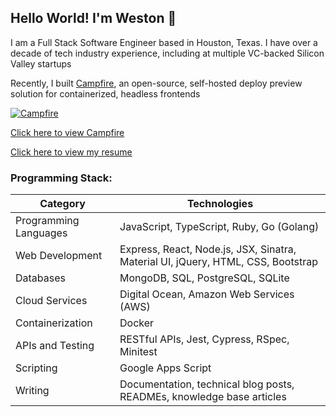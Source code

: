 ## Hello World! I'm Weston 👋 

I am a Full Stack Software Engineer based in Houston, Texas. I have over a decade of tech industry experience, including at multiple VC-backed Silicon Valley startups

Recently, I built [Campfire](https://campfire-previews.github.io), an open-source, self-hosted deploy preview solution for containerized, headless frontends

[![Campfire](https://markdown-videos-api.jorgenkh.no/url?url=https%3A%2F%2Fvimeo.com%2F939133109)](https://vimeo.com/939133109)

[Click here to view Campfire](https://campfire-previews.github.io)

[Click here to view my resume](https://westonludeke.github.io)

### Programming Stack:

| Category              | Technologies                                  |
|-----------------------|-----------------------------------------------|
| Programming Languages | JavaScript, TypeScript, Ruby, Go (Golang)     |
| Web Development       | Express, React, Node.js, JSX, Sinatra, Material UI, jQuery, HTML, CSS, Bootstrap |
| Databases             | MongoDB, SQL, PostgreSQL, SQLite                    |
| Cloud Services        | Digital Ocean, Amazon Web Services (AWS)     |
| Containerization      | Docker                                       |
| APIs and Testing      | RESTful APIs, Jest, Cypress, RSpec, Minitest                  |
| Scripting             | Google Apps Script                           |
| Writing               | Documentation, technical blog posts, READMEs, knowledge base articles            |

<!-- ### Contact Me

You can read more about my experiences learning programming, as well as view my projects, on my personal blog [westonludeke.com](https://westonludeke.com) and on [Medium](https://westonludeke.medium.com/). You can also connect with me on [LinkedIn](https://linkedin.com/in/westonludeke). -->


<!--
**westonludeke/westonludeke** is a ✨ _special_ ✨ repository because its `README.md` (this file) appears on your GitHub profile.

Here are some ideas to get you started:

- 🔭 I’m currently working on ...
- 🌱 I’m currently learning ...
- 👯 I’m looking to collaborate on ...
- 🤔 I’m looking for help with ...
- 💬 Ask me about ...
- 📫 How to reach me: ...
- 😄 Pronouns: ...
- ⚡ Fun fact: ...
-->
